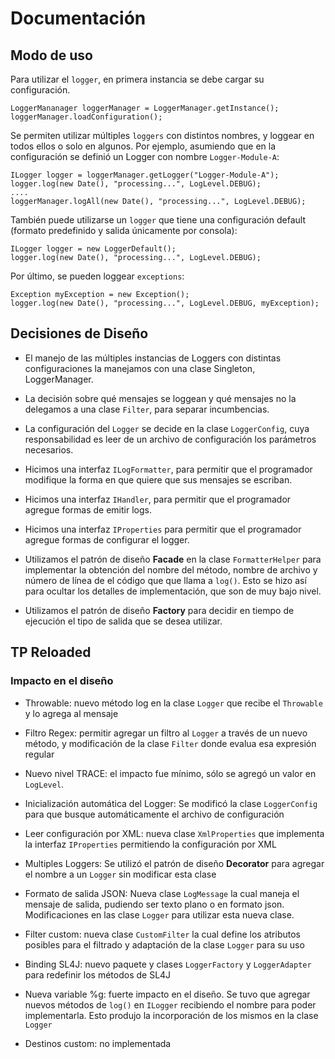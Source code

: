 # Documentación #

## Modo de uso ##

Para utilizar el `logger`, en primera instancia se debe cargar su configuración.

    LoggerMananager loggerManager = LoggerManager.getInstance();
    loggerManager.loadConfiguration();

Se permiten utilizar múltiples `loggers` con distintos nombres, y loggear en todos ellos o solo en algunos. Por ejemplo, asumiendo que en la configuración se definió un Logger con nombre `Logger-Module-A`:
   
    ILogger logger = loggerManager.getLogger("Logger-Module-A");
    logger.log(new Date(), "processing...", LogLevel.DEBUG);
	....
	loggerManager.logAll(new Date(), "processing...", LogLevel.DEBUG);

También puede utilizarse un `logger` que tiene una configuración default (formato predefinido y salida únicamente por consola):

	ILogger logger = new LoggerDefault();
	logger.log(new Date(), "processing...", LogLevel.DEBUG);

Por último, se pueden loggear `exceptions`:

	Exception myException = new Exception();
	logger.log(new Date(), "processing...", LogLevel.DEBUG, myException);

## Decisiones de Diseño ##

- El manejo de las múltiples instancias de Loggers con distintas configuraciones la manejamos con una clase Singleton, LoggerManager. 

- La decisión sobre qué mensajes se loggean y qué mensajes no la delegamos a una clase `Filter`, para separar incumbencias.

- La configuración del `Logger` se decide en la clase `LoggerConfig`, cuya responsabilidad es leer de un archivo de configuración los parámetros necesarios.

- Hicimos una interfaz `ILogFormatter`, para permitir que el programador modifique la forma en que quiere que sus mensajes se escriban.

- Hicimos una interfaz `IHandler`, para permitir que el programador agregue formas de emitir logs.

- Hicimos una interfaz `IProperties` para permitir que el programador agregue formas de configurar el logger.

- Utilizamos el patrón de diseño **Facade** en la clase `FormatterHelper` para implementar la obtención del nombre del método, nombre de archivo y número de línea de el código que que llama a `log()`. Esto se hizo así para ocultar los detalles de implementación, que son de muy bajo nivel.

- Utilizamos el patrón de diseño **Factory** para decidir en tiempo de ejecución el tipo de salida que se desea utilizar.


## TP Reloaded ##

### Impacto en el diseño ###

- Throwable: nuevo método log en la clase `Logger` que recibe el `Throwable` y lo agrega al mensaje

- Filtro Regex: permitir agregar un filtro al `Logger` a través de un nuevo método, y modificación de la clase `Filter` donde evalua esa expresión regular

- Nuevo nivel TRACE: el impacto fue mínimo, sólo se agregó un valor en `LogLevel`.

- Inicialización automática del Logger: Se modificó la clase `LoggerConfig` para que busque automáticamente el archivo de configuración

- Leer configuración por XML: nueva clase `XmlProperties` que implementa la interfaz `IProperties` permitiendo la configuración por XML

- Multiples Loggers: Se utilizó el patrón de diseño **Decorator** para agregar el nombre a un `Logger` sin modificar esta clase

- Formato de salida JSON: Nueva clase `LogMessage` la cual maneja el mensaje de salida, pudiendo ser texto plano o en formato json. Modificaciones en las clase `Logger` para utilizar esta nueva clase.

- Filter custom: nueva clase `CustomFilter` la cual define los atributos posibles para el filtrado y adaptación de la clase `Logger` para su uso

- Binding SL4J: nuevo paquete y clases `LoggerFactory` y `LoggerAdapter` para redefinir los métodos de SL4J

- Nueva variable %g: fuerte impacto en el diseño. Se tuvo que agregar nuevos métodos de `log()` en `ILogger` recibiendo el nombre para poder implementarla. Esto produjo la incorporación de los mismos en la clase `Logger`

- Destinos custom: no implementada
